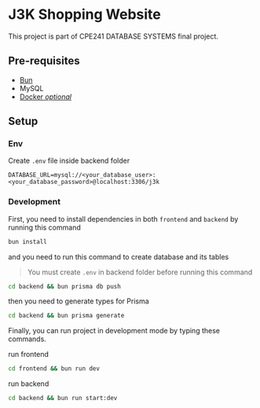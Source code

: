 # J3K Shopping Website

This project is part of CPE241 DATABASE SYSTEMS final project.

## Pre-requisites

- [Bun](https://bun.sh/)
- MySQL
- [Docker *optional*](https://www.docker.com/)

## Setup

### Env

Create `.env` file inside backend folder

```env
DATABASE_URL=mysql://<your_database_user>:<your_database_password>@localhost:3306/j3k
```

### Development

First, you need to install dependencies in both `frontend` and `backend` by running this command

```bash
bun install
```

and you need to run this command to create database and its tables

> You must create `.env` in backend folder before running this command

```bash
cd backend && bun prisma db push
```

then you need to generate types for Prisma

```bash
cd backend && bun prisma generate
```

Finally, you can run project in development mode by typing these commands.

run frontend

```bash
cd frontend && bun run dev
```

run backend

```bash
cd backend && bun run start:dev
```

